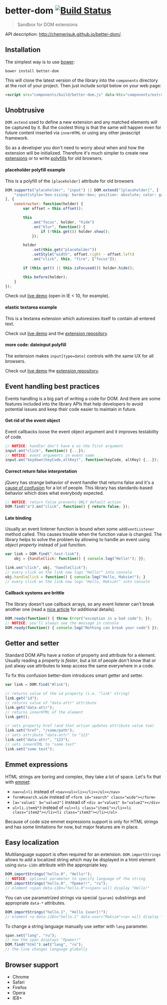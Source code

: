 better-dom [![Build Status](https://api.travis-ci.org/chemerisuk/better-dom.png?branch=master)](http://travis-ci.org/chemerisuk/better-dom)
==========
> Sandbox for DOM extensions

API description: http://chemerisuk.github.io/better-dom/.

## Installation
The simplest way is to use [bower](http://bower.io/):

    bower install better-dom

This will clone the latest version of the library into the `components` directory at the root of your project. Then just include script below on your web page:

```html
<script src="components/build/better-dom.js" data-htc="components/extra/better-dom.htc"></script>
```

## Unobtrusive
`DOM.extend` used to define a new extension and any matched elements will be captured by it. But the coolest thing is that the same will happen even for future content inserted via `innerHTML` or using any other javascript framework.

So as a developer you don't need to worry about when and how the extension will be initialized. Therefore it's much simpler to create new [extensions](#elastic-textarea-example) or to write [polyfills](#placeholder-polyfill-example) for old browsers.

#### placeholder polyfill example
This is a polyfill of the `[placeholder]` attribute for old browsers
```js
DOM.supports("placeholder", "input") || DOM.extend("[placeholder]", [
    "input[style='box-sizing: border-box; position: absolute; color: graytext; background: none no-repeat 0 0; border-color: transparent']"
], {
    constructor: function(holder) {
        var offset = this.offset();

        this
            .on("focus", holder, "hide")
            .on("blur", function() {
                if (!this.get()) holder.show();
            });

        holder
            .set(this.get("placeholder"))
            .setStyle("width", offset.right - offset.left)
            .on("click", this, "fire", ["focus"]);

        if (this.get() || this.isFocused()) holder.hide();

        this.before(holder);
    }
});
```
Check out [live demo](http://chemerisuk.github.io/better-placeholder-polyfill/) (open in IE < 10, for example).

#### elastic textarea example
This is a textarea extension which autoresizes itself to contain all entered text.

Check out [live demo](http://chemerisuk.github.io/better-elastic-textarea/) and the [extension repository](https://github.com/chemerisuk/better-elastic-textarea).

#### more code: dateinput polyfill
The extension makes `input[type=date]` controls with the same UX for all browsers.

Check out [live demo](http://chemerisuk.github.io/better-dateinput-polyfill) the [extension repository](https://github.com/chemerisuk/better-dateinput-polyfill).

## Event handling best practices
Events handling is a big part of writing a code for DOM. And there are some features included into the library APIs that help developers to avoid potential issues and keep their code easier to maintain in future.

#### Get rid of the event object
Event callbacks loose the event object argument and it improves testability of code.

```js
// NOTICE: handler don't have e as the first argument
input.on("click", function() {...});
// NOTICE: event arguments in event name
input.on("keydown(keyCode,altKey)", function(keyCode, altKey) {...});
```

#### Correct return false interpretation
jQuery has strange behavior of event handler that returns false and it's a [cause of confusion](http://fuelyourcoding.com/jquery-events-stop-misusing-return-false/) for a lot of people. This library has standards-based behavior which does what everybody expected.

```js
// NOTICE: return false prevents ONLY default action
DOM.find("a").on("click", function() { return false; });
```

#### Late binding
Usually an event lintener function is bound when some `addEventListener` method called. This causes trouble when the function value is changed. The library helps to solve the problem by allowing to handle an event using _object property_ instead of just function.

```js
var link = DOM.find(".test-link"), 
    obj = {handleClick: function() { console.log("Hello!"); }};

link.on("click", obj, "handleClick");
// every click on the link now logs "Hello!" into console
obj.handleClick = function() { console.log("Hello, Maksim!"); }
// every click on the link now logs "Hello, Maksim!" into console
```

#### Callback systems are brittle
The library doesn't use callback arrays, so any event listener can't break another one (read a [nice article](http://dean.edwards.name/weblog/2009/03/callbacks-vs-events/) for additional details).

```js
DOM.ready(function() { throw Error("exception in a bad code"); });
// NOTICE: you'll always see the message in console
DOM.ready(function() { console.log("Nothing can break your code") });
```

## Getter and setter
Standard DOM APIs have a notion of property and attribute for a element. Usually reading a property _is faster_, but a lot of people don't know that or just alway use attributes to keep access the same everywhere in a code.

To fix this confusion better-dom introduces smart getter and setter.

```js
var link = DOM.find("#link");

// returns value of the id property (i.e. "link" string)
link.get("id");
// returns value of "data-attr" attribute
link.get("data-attr");
// returns innerHTML of the element
link.get();

// sets property href (and that action updates attribute value too)
link.set("href", "/some/path");
// sets attribute "data-attr" to "123"
link.set("data-attr", "123");
// sets innerHTML to "some text"
link.set("some text");
```

## Emmet expressions
HTML strings are boring and complex, they take a lot of space. Let's fix that with [emmet](http://emmet.io/):

* `nav>ul>li` instead of `<nav><ul><li></li></ul></nav>`
* `form#search.wide` instead of `<form id="search" class="wide"></form>`
* `[a='value1' b="value2"]` instead of `<div a="value1" b="value2"></div>`
* `ul>li.item$*3` instead of `<ul><li class="item1"></li><li class="item2"></li><li class="item3"></li></ul>`

Because of code size emmet expressions support is only for HTML strings and has some limitations for now, but major features are in place.


## Easy localization
Multilanguage support is often required for an extension. `DOM.importStrings` allows to add a localized string which may be displayed in a html element using `data-i18n` attribute with the appropriate key.

```js
DOM.importStrings("hello.0", "Hello!");
// NOTICE: optional parameter to specify language of the string
DOM.importStrings("hello.0", "Привет!", "ru");
// element <span data-i18n="hello.0"><span> will display "Hello!"
```
You can use parametrized strings via special `{param}` substrings and appropriate `data-*` attributes.

```js
DOM.importStrings("hello.1", "Hello {user}!");
// element <a data-i18n="hello.1" data-user="Maksim"><a> will display "Hello Maksim!"
```
To change a string language manually use setter with `lang` parameter.

```js
span.set("lang", "ru");
// now the span displays "Привет!"
DOM.find("html").set("lang", "ru");
// the line changes language globally
```

## Browser support
* Chrome
* Safari
* Firefox
* Opera
* IE8+
